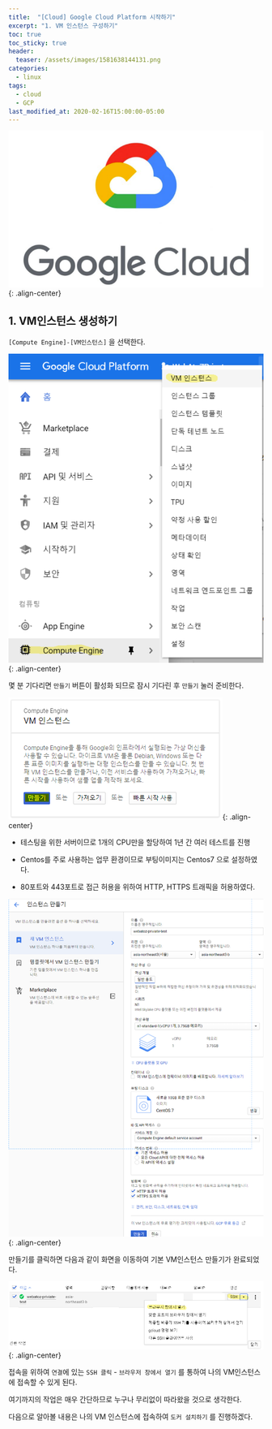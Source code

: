 ```yaml
---
title:  "[Cloud] Google Cloud Platform 시작하기"
excerpt: "1. VM 인스턴스 구성하기"
toc: true
toc_sticky: true
header:
  teaser: /assets/images/1581638144131.png
categories:
  - linux
tags:
  - cloud
  - GCP
last_modified_at: 2020-02-16T15:00:00-05:00
---
```




![1581638144131](../../assets/images/1581638144131.png){: .align-center}





## 1. VM인스턴스 생성하기 

`[Compute Engine]-[VM인스턴스]` 을 선택한다.

![image-20200216153306782](../../assets/images/image-20200216153306782.png){: .align-center}

몇 분 기다리면 `만들기` 버튼이 활성화 되므로 잠시 기다린 후 `만들기` 눌러 준비한다. 

![1581636923198](../../assets/images/1581636923198.png){: .align-center}



- 테스팅을 위한 서버이므로 1개의 CPU만을 할당하여 1년 간 여러 테스트를 진행 

- Centos를 주로 사용하는 업무 환경이므로 부팅이미지는 Centos7 으로 설정하였다. 

- 80포트와 443포트로 접근 허용을 위하여 HTTP, HTTPS 트래픽을 허용하였다. 

![image-20200216154210217](../../assets/images/image-20200216154210217.png){: .align-center}



만들기를 클릭하면 다음과 같이 화면을 이동하여 기본 VM인스턴스 만들기가 완료되었다. 

![image-20200216154520593](../../assets/images/image-20200216154520593.png){: .align-center}

접속을 위하여 `연결`에 있는 `SSH 클릭` - `브라우저 창에서 열기` 를 통하여 나의 VM인스턴스에 접속할 수 있게 된다.



여기까지의 작업은 매우 간단하므로 누구나 무리없이 따라왔을 것으로 생각한다.



다음으로 알아볼 내용은 나의 VM 인스턴스에 접속하여 `도커 설치하기` 를 진행하겠다. 